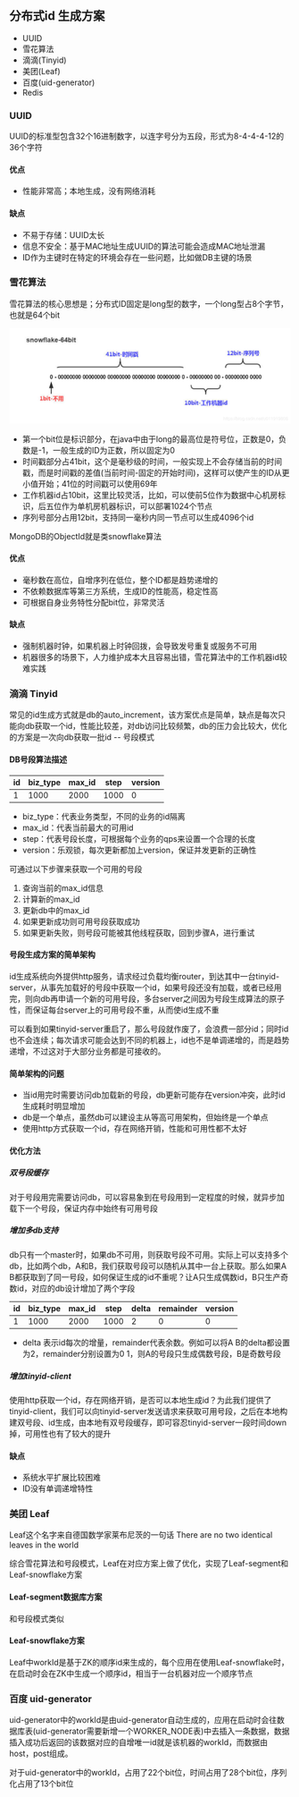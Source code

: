 ## 分布式id 生成方案

+ UUID
+ 雪花算法
+ 滴滴(Tinyid)
+ 美团(Leaf)
+ 百度(uid-generator)
+ Redis

### UUID

UUID的标准型包含32个16进制数字，以连字号分为五段，形式为8-4-4-4-12的36个字符

#### 优点

+ 性能非常高；本地生成，没有网络消耗

#### 缺点

+ 不易于存储：UUID太长
+ 信息不安全：基于MAC地址生成UUID的算法可能会造成MAC地址泄漏
+ ID作为主键时在特定的环境会存在一些问题，比如做DB主键的场景

### 雪花算法

雪花算法的核心思想是；分布式ID固定是long型的数字，一个long型占8个字节，也就是64个bit

![雪花算法](pic/雪花算法.png)

+ 第一个bit位是标识部分，在java中由于long的最高位是符号位，正数是0，负数是-1，一般生成的ID为正数，所以固定为0
+ 时间戳部分占41bit，这个是毫秒级的时间，一般实现上不会存储当前的时间戳，而是时间戳的差值(当前时间-固定的开始时间)，这样可以使产生的ID从更小值开始；41位的时间戳可以使用69年
+ 工作机器id占10bit，这里比较灵活，比如，可以使前5位作为数据中心机房标识，后五位作为单机房机器标识，可以部署1024个节点
+ 序列号部分占用12bit，支持同一毫秒内同一节点可以生成4096个id

MongoDB的ObjectId就是类snowflake算法

#### 优点

+ 毫秒数在高位，自增序列在低位，整个ID都是趋势递增的
+ 不依赖数据库等第三方系统，生成ID的性能高，稳定性高
+ 可根据自身业务特性分配bit位，非常灵活

#### 缺点

+ 强制机器时钟，如果机器上时钟回拨，会导致发号重复或服务不可用
+ 机器很多的场景下，人力维护成本大且容易出错，雪花算法中的工作机器id较难实践

### 滴滴 Tinyid

常见的id生成方式就是db的auto_increment，该方案优点是简单，缺点是每次只能向db获取一个id，性能比较差，对db访问比较频繁，db的压力会比较大，优化的方案是一次向db获取一批id -- 号段模式

#### DB号段算法描述

| id   | biz_type | max_id | step | version |
| ---- | -------- | ------ | ---- | ------- |
| 1    | 1000     | 2000   | 1000 | 0       |

+ biz_type：代表业务类型，不同的业务的id隔离
+ max_id：代表当前最大的可用id
+ step：代表号段长度，可根据每个业务的qps来设置一个合理的长度
+ version：乐观锁，每次更新都加上version，保证并发更新的正确性

可通过以下步骤来获取一个可用的号段

1. 查询当前的max_id信息
2. 计算新的max_id
3. 更新db中的max_id
4. 如果更新成功则可用号段获取成功
5. 如果更新失败，则号段可能被其他线程获取，回到步骤A，进行重试

#### 号段生成方案的简单架构

id生成系统向外提供http服务，请求经过负载均衡router，到达其中一台tinyid-server，从事先加载好的号段中获取一个id，如果号段还没有加载，或者已经用完，则向db再申请一个新的可用号段，多台server之间因为号段生成算法的原子性，而保证每台server上的可用号段不重，从而使id生成不重

可以看到如果tinyid-server重启了，那么号段就作废了，会浪费一部分id；同时id也不会连续；每次请求可能会达到不同的机器上，id也不是单调递增的，而是趋势递增，不过这对于大部分业务都是可接收的。

#### 简单架构的问题

+ 当id用完时需要访问db加载新的号段，db更新可能存在version冲突，此时id生成耗时明显增加
+ db是一个单点，虽然db可以建设主从等高可用架构，但始终是一个单点
+ 使用http方式获取一个id，存在网络开销，性能和可用性都不太好

#### 优化方法

##### 双号段缓存

对于号段用完需要访问db，可以容易象到在号段用到一定程度的时候，就异步加载下一个号段，保证内存中始终有可用号段

##### 增加多db支持

db只有一个master时，如果db不可用，则获取号段不可用。实际上可以支持多个db，比如两个db，A和B，我们获取号段可以随机从其中一台上获取。那么如果A B都获取到了同一号段，如何保证生成的id不重呢？让A只生成偶数id，B只生产奇数id，对应的db设计增加了两个字段

| id   | biz_type | max_id | step | delta | remainder | version |
| ---- | -------- | ------ | ---- | ----- | --------- | ------- |
| 1    | 1000     | 2000   | 1000 | 2     | 0         | 0       |

+ delta 表示id每次的增量，remainder代表余数。例如可以将A B的delta都设置为2，remainder分别设置为0 1，则A的号段只生成偶数号段，B是奇数号段

##### 增加tinyid-client

使用http获取一个id，存在网络开销，是否可以本地生成id？为此我们提供了tinyid-client，我们可以向tinyid-server发送请求来获取可用号段，之后在本地构建双号段、id生成，由本地有双号段缓存，即可容忍tinyid-server一段时间down掉，可用性也有了较大的提升

#### 缺点

+ 系统水平扩展比较困难
+ ID没有单调递增特性

### 美团 Leaf

Leaf这个名字来自德国数学家莱布尼茨的一句话 There are no two identical leaves in the world

综合雪花算法和号段模式，Leaf在对应方案上做了优化，实现了Leaf-segment和Leaf-snowflake方案

#### Leaf-segment数据库方案

和号段模式类似

#### Leaf-snowflake方案

Leaf中workId是基于ZK的顺序id来生成的，每个应用在使用Leaf-snowflake时，在启动时会在ZK中生成一个顺序id，相当于一台机器对应一个顺序节点

### 百度 uid-generator

uid-generator中的workId是由uid-generator自动生成的，应用在启动时会往数据库表(uid-generator需要新增一个WORKER_NODE表)中去插入一条数据，数据插入成功后返回的该数据对应的自增唯一id就是该机器的workId，而数据由host，post组成。

对于uid-generator中的workId，占用了22个bit位，时间占用了28个bit位，序列化占用了13个bit位